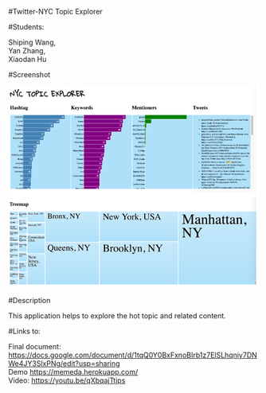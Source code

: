 #Twitter-NYC Topic Explorer

#Students:<br />

Shiping Wang, <br />
Yan Zhang, <br />
Xiaodan Hu<br />

#Screenshot

![alt tag](https://github.com/NYU-CS6313-SPRING2016/Group-4-INET-Twitter-NYC/blob/master/FlaskProj/Screenshot/Screenshot.png)

#Description

This application helps to explore the hot topic and related content.

#Links to:

Final document: https://docs.google.com/document/d/1tqQ0Y0BxFxnoBIrb1z7ElSLhqniy7DNWe4JY3SlxPNg/edit?usp=sharing<br />
Demo https://memeda.herokuapp.com/<br />
Video: https://youtu.be/qXbqajTtjps<br />

